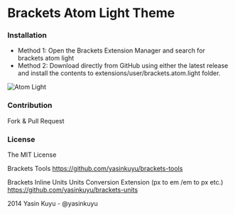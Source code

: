 Brackets Atom Light Theme
========

### Installation
- Method 1: Open the Brackets Extension Manager and search for brackets atom light
- Method 2: Download directly from GitHub using either the latest release and install the contents to extensions/user/brackets.atom.light folder.

![Atom Light](https://github.com/yasinkuyu/brackets-atom-light/raw/master/screenshot.png)

### Contribution
Fork & Pull Request

### License
The MIT License

Brackets Tools
https://github.com/yasinkuyu/brackets-tools

Brackets Inline Units 
Units Conversion Extension (px to em /em to px etc.)
https://github.com/yasinkuyu/brackets-units

2014 Yasin Kuyu - @yasinkuyu
